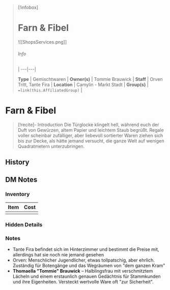 
> [!infobox]
> # Farn & Fibel
>
> ![[ShopsServices.png]]
> ###### Info
>  |
> ---|---|
> 
> **Type** | Gemischtwaren  |
> **Owner(s)** | Tommie Brauwick |
> **Staff** | Orven Tritt, Tante Fira |
> **Location** | Camylin - Markt Stadt |
> **Group(s)** | `=link(this.AffiliatedGroup)` |

# **Farn & Fibel**
> [!recite]- Introduction
Die Türglocke klingelt hell, während euch der Duft von Gewürzen, altem Papier und leichtem Staub begrüßt. Regale voller scheinbar zufälliger, aber liebevoll sortierter Waren ziehen sich bis zur Decke, als hätte jemand versucht, die ganze Welt auf wenigen Quadratmetern unterzubringen.

## History


## DM Notes
### Inventory

| Item | Cost |
| ---- | ---- |
|      |      |

### Hidden Details


### Notes
- Tante Fira befindet sich im Hinterzimmer und bestimmt die Preise mit, allerdings hat sie noch nie jemand gesehen
- Orven: Menschlicher Jugendlicher, etwas tollpatschig, aber ehrlich. Zuständig für Botengänge und das Wegräumen von "dem ganzen Kram"
- **Thomaella "Tommie" Brauwick** – Halblingsfrau mit verschmitztem Lächeln und einem erstaunlich genauen Gedächtnis für Stammkunden und ihre Eigenheiten. Versteckt wertvolle Ware oft "zur Sicherheit".
